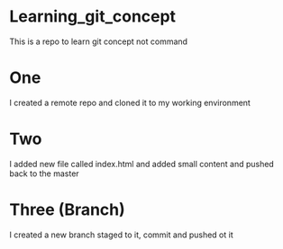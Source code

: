 # Learning_git_concept
This is a repo to learn git concept not command


# One
I created a remote repo and cloned it to my working environment

# Two
I added new file called index.html and added small content and pushed back to the master

# Three (Branch)
I created a new branch staged to it, commit and pushed ot it